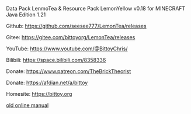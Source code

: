 Data Pack LenmoTea & Resource Pack LemonYellow v0.18
    for MINECRAFT Java Edition 1.21


Github: https://github.com/seesee777/LemonTea/releases

Gitee: https://gitee.com/bittoyorg/LemonTea/releases


YouTube: https://www.youtube.com/@BittoyChris/

Bilibili: https://space.bilibili.com/8358336


Donate: https://www.patreon.com/TheBrickTheorist

Donate: https://afdian.net/a/bittoy


Homesite: https://bittoy.org


[old online manual](https://docs.bittoy.org)